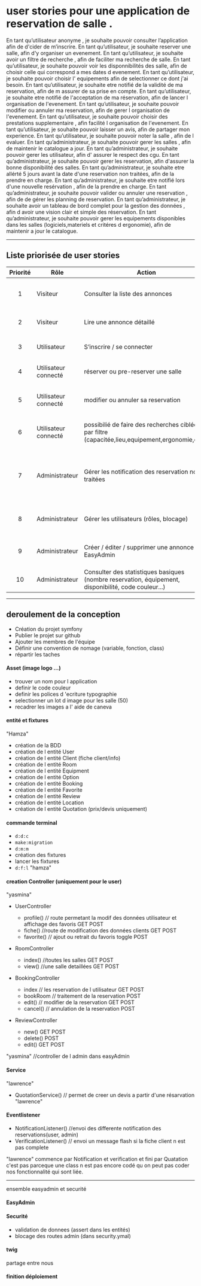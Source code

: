 # user stories pour une application de reservation de salle .

En tant qu’utilisateur anonyme , je souhaite pouvoir consulter l’application afin de d'cider de m’inscrire.
En tant qu’utilisateur, je souhaite reserver une salle, afin d'y organiser un evenement.
En tant qu’utilisateur, je souhaite avoir un filtre de recherche , afin de faciliter ma recherche de salle.
En tant qu’utilisateur, je souhaite pouvoir voir les disponnibilités des salle, afin de choisir celle qui correspond a mes dates d evenement.
En tant qu’utilisateur, je souhaite pouvoir choisir l' equipements afin de selectionner ce dont j'ai besoin.
En tant qu’utilisateur, je souhaite etre notifié de la validité de ma reservation, afin de m assurer de sa prise en compte.
En tant qu’utilisateur, je souhaite etre notifié de l'acceptation de ma réservation, afin de lancer l organisation de l'evenement.
En tant qu’utilisateur, je souhaite pouvoir modifier ou annuler ma reservation, afin de gerer l organisation de l'evenement.
En tant qu’utilisateur, je souhaite pouvoir choisir des prestations supplementaire , afin facilité l organisation de l'evenement.
En tant qu’utilisateur, je souhaite pouvoir laisser un avis, afin de partager mon experience.
En tant qu’utilisateur, je souhaite pouvoir noter la salle , afin de l evaluer.
En tant qu’administrateur, je souhaite pouvoir gerer les salles , afin de maintenir le catalogue a jour.
En tant qu’administrateur, je souhaite pouvoir gerer les utilisateur, afin d' assurer le respect des cgu.
En tant qu’administrateur, je souhaite pouvoir gerer les reservation, afin d'assurer la bonne disponibilité des salles.
En tant qu’administrateur, je souhaite etre allérté 5 jours avant la date d'une reservation non traitées, afin de la prendre en charge.
En tant qu’administrateur, je souhaite etre notifié lors d'une nouvelle resérvation , afin de la prendre en charge.
En tant qu’administrateur, je souhaite pouvoir valider ou annuler une reservation , afin de de gérer les planning de reservation.
En tant qu’administrateur, je souhaite avoir un tableau de bord complet pour la gestion des données , afin d avoir une vision clair et simple des réservation.
En tant qu’administrateur, je souhaite pouvoir gerer les equipements disponibles dans les salles (logiciels,materiels et critéres d ergonomie), afin de maintenir a jour le catalogue.

---

## Liste priorisée de user stories

| Priorité | Rôle                 | Action                                                                                                 | Bénéfice                                                                 |
| :-------: | --------------------- | ------------------------------------------------------------------------------------------------------ | -------------------------------------------------------------------------- |
|     1     | Visiteur              | Consulter la liste des annonces                                                                        | Découvrir rapidement le contenu disponible                                |
|     2     | Visiteur              | Lire une annonce détaillé                                                                            | Approfondir la recherche d’intérêt                                      |
|     3     | Utilisateur           | S’inscrire / se connecter                                                                             | Accéder aux fonctionnalités protégées                                  |
|     4     | Utilisateur connecté | réserver ou pre-reserver une salle                                                                    | s'assurer de la validité de la reservation                                |
|     5     | Utilisateur connecté | modifier ou annuler sa reservation                                                                     | Gérer des imprevu ou corriger une erreur                                  |
|     6     | Utilisateur connecté | possibilié de faire des recherches ciblées par filtre (capacitée,lieu,equipement,ergonomie,date)    | faciliter la recherche selon ses critéres                                 |
|     7     | Administrateur        | Gérer les notification des reservation non traitées                                                  | attirer l attention sur les reservation non traitée dont la date approche |
|     8     | Administrateur        | Gérer les utilisateurs (rôles, blocage)                                                              | Contrôler l’accès et la sécurité du site                              |
|     9     | Administrateur        | Créer / éditer / supprimer une annonce via EasyAdmin                                                 | Gérer le contenu  de manière structurée                                 |
|    10    | Administrateur        | Consulter des statistiques basiques (nombre reservation, équipement, disponibilité, code couleur...) | Suivre l’activité du site                                                |

---

## deroulement de la conception

- Création du projet symfony
- Publier le projet sur github
- Ajouter les membres de l'équipe
- Définir une convention de nomage (variable, fonction, class)
- répartir les taches

#### Asset (image logo ...)

- trouver un nom pour l application
- definir le code couleur
- definir les polices d 'ecriture typographie
- selectionner un lot d image pour les salle (50)
- recadrer les images a l' aide de caneva

#### entité et fixtures

"Hamza"

- création de la BDD
- création de l entité User
- création de l entité Client (fiche client/info)
- création de l entité Room
- création de l entité Equipment
- création de l entité Option
- création de l entité Booking
- création de l entité Favorite
- création de l entité Review
- création de l entité Location
- création de l entité Quotation (prix/devis uniquement)

#### commande terminal

- `d:d:c`
- `make:migration`
- `d:m:m`
- création des fixtures
- lancer les fixtures
- `d:f:l`
  "hamza"

#### creation Controller (uniquement pour le user)

"yasmina"

- UserController

  - profile()    // route permetant la modif des données utilisateur et affichage des favoris   GET POST
  - fiche()      //route de modification des données clients       GET POST
  - favorite()   // ajout ou retrait du favoris toggle       POST
- RoomController

  - index()      //toutes les salles        GET POST
  - view()       //une salle detaillées        GET POST
- BookingController

  - index        // les reservation de l utilisateur        GET POST
  - bookRoom     // traitement de la reservation       POST
  - edit()       // modifier de la reservation        GET POST
  - cancel()     // annulation de la reservation       POST
- ReviewController

  - new()        GET POST
  - delete()        POST
  - edit()        GET POST

"yasmina"
//controller de l admin dans easyAdmin

#### Service

"lawrence"

- QuotationService()   // permet de creer un devis a partir d'une résarvation
  "lawrence"

#### Eventlistener

- NotificationListener()    //envoi des differente notification des reservations(user, admin)
- VerificationListener()    // envoi un message flash si la fiche client n est pas complete

"lawrence" commence par Notification et verification et fini par Quatation
c'est pas parceque une class n est pas encore codé qu on peut pas coder nos fonctionnalité qui sont liée.

---

ensemble easyadmin et securité

#### EasyAdmin

#### Securité

- validation de donnees (assert dans les entités)
- blocage des routes admin (dans security.ymal)

#### twig

partage entre nous

#### finition déploiement
